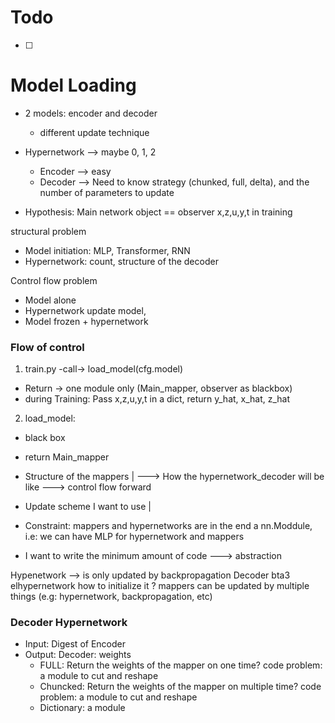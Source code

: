 # Todo
- [ ] 


# Model Loading

- 2 models: encoder and decoder
  - different update technique
- Hypernetwork --> maybe 0, 1, 2
  - Encoder --> easy
  - Decoder --> Need to know strategy (chunked, full, delta), 
 and the number of parameters to update

- Hypothesis: Main network object == observer x,z,u,y,t in training

structural problem 
- Model initiation: MLP, Transformer, RNN
- Hypernetwork: count, structure of the decoder 

Control flow problem
 - Model alone
 - Hypernetwork update model, 
 - Model frozen + hypernetwork

### Flow of control
1. train.py -call-> load_model(cfg.model)
- Return -> one module only (Main_mapper, observer as blackbox)
- during Training: Pass x,z,u,y,t in a dict, return y_hat, x_hat, z_hat
2. load_model: 
 -  black box
 - return Main_mapper

- Structure of the mappers     | 
                                ---> How the hypernetwork_decoder will be like ---> control flow forward   
- Update scheme I want to use  |
- Constraint: mappers and hypernetworks are in the end a nn.Moddule, i.e: we can have MLP for hypernetwork and mappers 
- I want to write the minimum amount of code ---> abstraction

Hypenetwork --> is only updated by backpropagation
Decoder bta3 elhypernetwork  how to initialize it ?
mappers can be updated by multiple things (e.g: hypernetwork, backpropagation, etc)

### Decoder Hypernetwork
- Input: Digest of Encoder 
- Output: Decoder:  weights
  - FULL: Return the weights of the mapper on one time? code problem: a module to cut and reshape
  - Chuncked: Return the weights of the mapper on multiple time? code problem: a module to cut and reshape
  - Dictionary: a module
